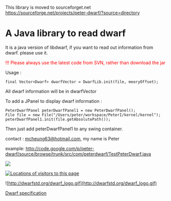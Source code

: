This library is moved to sourceforget.net https://sourceforge.net/projects/peter-dwarf/?source=directory

# A Java library to read dwarf #

It is a java version of libdwarf, if you want to read out information from dwarf. please use it.

<font color='red'>!!! Please always use the latest code from SVN, rather than download the jar</font>

Usage :
```
final Vector<Dwarf> dwarfVector = DwarfLib.init(file, meoryOffset);
```

All dwarf information will be in dwarfVector

To add a JPanel to display dwarf information :
```
PeterDwarfPanel peterDwarfPanel1 = new PeterDwarfPanel();
File file = new File("/Users/peter/workspace/PeterI/kernel/kernel");
peterDwarfPanel1.init(file.getAbsolutePath());
```

Then just add peterDwarfPanel1 to any swing container.


contact : mcheung63@hotmail.com, my name is Peter

example: http://code.google.com/p/peter-dwarf/source/browse/trunk/src/com/peterdwarf/TestPeterDwarf.java

<a href='http://peter-dwarf.googlecode.com/files/a00024_a29e9ccd226cccc310768931f03571dd0_cgraph.png'><img src='http://peter-dwarf.googlecode.com/files/a00024_a29e9ccd226cccc310768931f03571dd0_cgraph.png' /></a>

<a href='http://www3.clustrmaps.com/user/41df3692'><img src='http://www3.clustrmaps.com/stats/maps-no_clusters/code.google.com-p-peter-dwarf--thumb.jpg' alt='Locations of visitors to this page' />
</a>

![http://dwarfstd.org/dwarf_logo.gif](http://dwarfstd.org/dwarf_logo.gif)

[Dwarf specification](http://dwarfstd.org/)